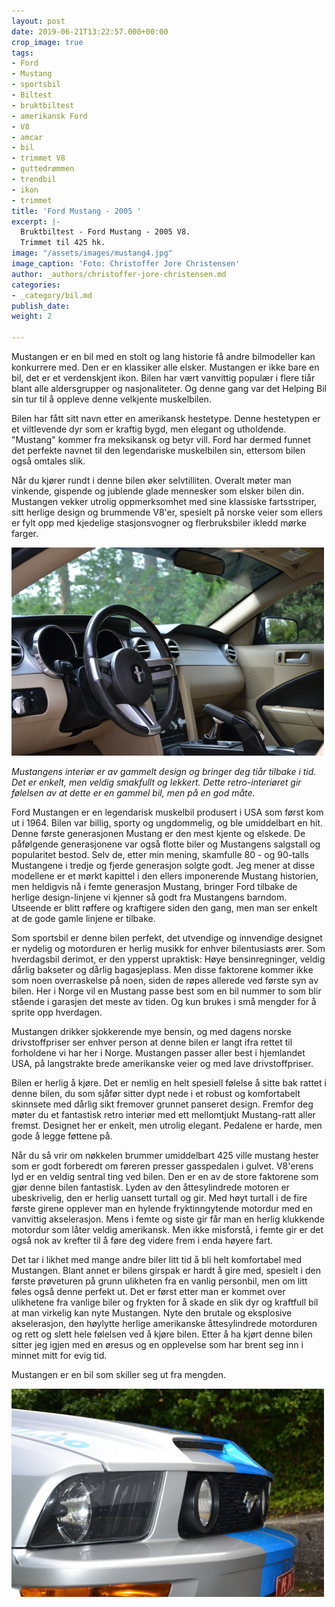 ```yaml
---
layout: post
date: 2019-06-21T13:22:57.000+00:00
crop_image: true
tags:
- Ford
- Mustang
- sportsbil
- Biltest
- bruktbiltest
- amerikansk Ford
- V8
- amcar
- bil
- trimmet V8
- guttedrømmen
- trendbil
- ikon
- trimmet
title: 'Ford Mustang - 2005 '
excerpt: |-
  Bruktbiltest - Ford Mustang - 2005 V8.
  Trimmet til 425 hk.
image: "/assets/images/mustang4.jpg"
image_caption: 'Foto: Christoffer Jore Christensen'
author: _authors/christoffer-jore-christensen.md
categories:
- _category/bil.md
publish_date: 
weight: 2

---
```

Mustangen er en bil med en stolt og lang historie få andre bilmodeller kan konkurrere med. Den er en klassiker alle elsker. Mustangen er ikke bare en bil, det er et verdenskjent ikon. Bilen har vært vanvittig populær i flere tiår blant alle aldersgrupper og nasjonaliteter. Og denne gang var det Helping Bil sin tur til å oppleve denne velkjente muskelbilen.

Bilen har fått sitt navn etter en amerikansk hestetype. Denne hestetypen er et viltlevende dyr som er kraftig bygd, men elegant og utholdende. "Mustang" kommer fra meksikansk og betyr vill. Ford har dermed funnet det perfekte navnet til den legendariske muskelbilen sin, ettersom bilen også omtales slik.

Når du kjører rundt i denne bilen øker selvtilliten. Overalt møter man vinkende, gispende og jublende glade mennesker som elsker bilen din. Mustangen vekker utrolig oppmerksomhet med sine klassiske fartsstriper, sitt herlige design og brummende V8'er, spesielt på norske veier som ellers er fylt opp med kjedelige stasjonsvogner og flerbruksbiler ikledd mørke farger.

![](/assets/images/mustang3.jpg)

_Mustangens interiør er av gammelt design og bringer deg tiår tilbake i tid. Det er enkelt, men veldig smakfullt og lekkert. Dette retro-interiøret gir følelsen av at dette er en gammel bil, men på en god måte._

Ford Mustangen er en legendarisk muskelbil produsert i USA som først kom ut i 1964. Bilen var billig, sporty og ungdommelig, og ble umiddelbart en hit. Denne første generasjonen Mustang er den mest kjente og elskede. De påfølgende generasjonene var også flotte biler og Mustangens salgstall og popularitet bestod. Selv de, etter min mening, skamfulle 80 - og 90-talls Mustangene i tredje og fjerde generasjon solgte godt. Jeg mener at disse modellene er et mørkt kapittel i den ellers imponerende Mustang historien, men heldigvis nå i femte generasjon Mustang, bringer Ford tilbake de herlige design-linjene vi kjenner så godt fra Mustangens barndom. Utseende er blitt røffere og kraftigere siden den gang, men man ser enkelt at de gode gamle linjene er tilbake.

Som sportsbil er denne bilen perfekt, det utvendige og innvendige designet er nydelig og motorduren er herlig musikk for enhver bilentusiasts ører. Som hverdagsbil derimot, er den ypperst upraktisk: Høye bensinregninger, veldig dårlig bakseter og dårlig bagasjeplass. Men disse faktorene kommer ikke som noen overraskelse på noen, siden de røpes allerede ved første syn av bilen. Her i Norge vil en Mustang passe best som en bil nummer to som blir stående i garasjen det meste av tiden. Og kun brukes i små mengder for å sprite opp hverdagen.

Mustangen drikker sjokkerende mye bensin, og med dagens norske drivstoffpriser ser enhver person at denne bilen er langt ifra rettet til forholdene vi har her i Norge. Mustangen passer aller best i hjemlandet USA, på langstrakte brede amerikanske veier og med lave drivstoffpriser.

Bilen er herlig å kjøre. Det er nemlig en helt spesiell følelse å sitte bak rattet i denne bilen, du som sjåfør sitter dypt nede i et robust og komfortabelt skinnsete med dårlig sikt fremover grunnet panseret design. Fremfor deg møter du et fantastisk retro interiør med ett mellomtjukt Mustang-ratt aller fremst. Designet her er enkelt, men utrolig elegant. Pedalene er harde, men gode å legge føttene på.

Når du så vrir om nøkkelen brummer umiddelbart 425 ville mustang hester som er godt forberedt om føreren presser gasspedalen i gulvet. V8'erens lyd er en veldig sentral ting ved bilen. Den er en av de store faktorene som gjør denne bilen fantastisk. Lyden av den åttesylindrede motoren er ubeskrivelig, den er herlig uansett turtall og gir. Med høyt turtall i de fire første girene opplever man en hylende fryktinngytende motordur med en vanvittig akselerasjon. Mens i femte og siste gir får man en herlig klukkende motordur som låter veldig amerikansk. Men ikke misforstå, i femte gir er det også nok av krefter til å føre deg videre frem i enda høyere fart.

Det tar i likhet med mange andre biler litt tid å bli helt komfortabel med Mustangen. Blant annet er bilens girspak er hardt å gire med, spesielt i den første prøveturen på grunn ulikheten fra en vanlig personbil, men om litt føles også denne perfekt ut. Det er først etter man er kommet over ulikhetene fra vanlige biler og frykten for å skade en slik dyr og kraftfull bil at man virkelig kan nyte Mustangen. Nyte den brutale og eksplosive akselerasjon, den høylytte herlige amerikanske åttesylindrede motorduren og rett og slett hele følelsen ved å kjøre bilen. Etter å ha kjørt denne bilen sitter jeg igjen med en øresus og en opplevelse som har brent seg inn i minnet mitt for evig tid.

Mustangen er en bil som skiller seg ut fra mengden.

![](/assets/images/mustang7.jpg)